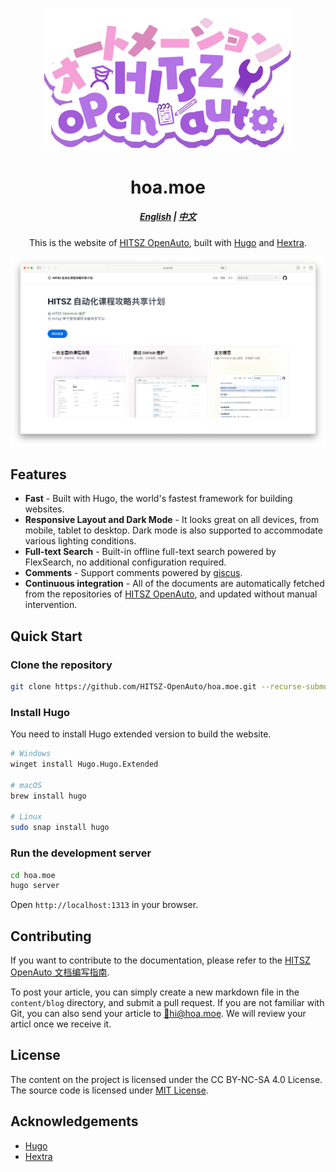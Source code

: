 <h3 align="center">
	<img src="./static/images/HITSZOpenAutoShadow.png" width="400" alt="Logo"/><br/>
</h3>
<h1 align="center">hoa.moe</h1>
<h5 align="center"><a href="README.md">English</a> | <a href="README-zh.md">中文</a></h5>

<p align="center">This is the website of <a href="https://github.com/HITSZ-OpenAuto">HITSZ OpenAuto</a>, built with <a href="https://gohugo.io/">Hugo</a> and <a href="https://imfing.github.io/hextra/">Hextra</a>.</p>

![showcase](static/images/showcase.webp)

## Features

- **Fast** - Built with Hugo, the world's fastest framework for building websites.
- **Responsive Layout and Dark Mode** - It looks great on all devices, from mobile, tablet to desktop. Dark mode is also supported to accommodate various lighting conditions.
- **Full-text Search** - Built-in offline full-text search powered by FlexSearch, no additional configuration required.
- **Comments** - Support comments powered by [giscus](https://giscus.app/).
- **Continuous integration** - All of the documents are automatically fetched from the repositories of [HITSZ OpenAuto](https://github.com/HITSZ-OpenAuto), and updated without manual intervention.

## Quick Start

### Clone the repository

```bash
git clone https://github.com/HITSZ-OpenAuto/hoa.moe.git --recurse-submodules
```

### Install Hugo

You need to install Hugo extended version to build the website.

```bash
# Windows
winget install Hugo.Hugo.Extended

# macOS
brew install hugo

# Linux
sudo snap install hugo
```

### Run the development server

```bash
cd hoa.moe
hugo server
```

Open `http://localhost:1313` in your browser.

## Contributing

If you want to contribute to the documentation, please refer to the [HITSZ OpenAuto 文档编写指南](https://hoa.moe/blog/writing-rules/).

To post your article, you can simply create a new markdown file in the `content/blog` directory, and submit a pull request. If you are not familiar with Git, you can also send your article to [📮hi@hoa.moe](mailto:hi@hoa.moe). We will review your articl once we receive it.

## License

The content on the project is licensed under the CC BY-NC-SA 4.0 License. The source code is licensed under [MIT License](LICENSE).

## Acknowledgements

- [Hugo](https://gohugo.io/)
- [Hextra](https://imfing.github.io/hextra/)
